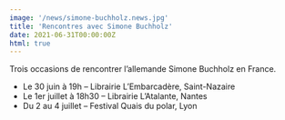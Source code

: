 ```yaml
---
image: '/news/simone-buchholz.news.jpg'
title: 'Rencontres avec Simone Buchholz'
date: 2021-06-31T00:00:00Z
html: true
---
```


<p>Trois occasions de rencontrer l’allemande Simone Buchholz en France.</p>
<ul>
  <li>Le 30 juin à 19h – Librairie L’Embarcadère, Saint-Nazaire</li>
  <li>Le 1er juillet à 18h30 – Librairie L’Atalante, Nantes</li>
  <li>Du 2 au 4 juillet – Festival Quais du polar, Lyon</li>
</ul>


